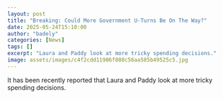 ```yaml
---
layout: post
title: "Breaking: Could More Government U-Turns Be On The Way?"
date: 2025-05-24T15:10:00
author: "badely"
categories: [News]
tags: []
excerpt: "Laura and Paddy look at more tricky spending decisions."
image: assets/images/c4f2cdd11906f808c56aa585b49525c5.jpg
---
```


It has been recently reported that Laura and Paddy look at more tricky spending decisions.


